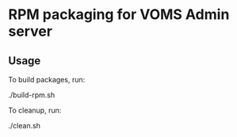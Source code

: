 # RPM packaging for VOMS Admin server 

## Usage

To build packages, run:

  ./build-rpm.sh

To cleanup, run:

  ./clean.sh
